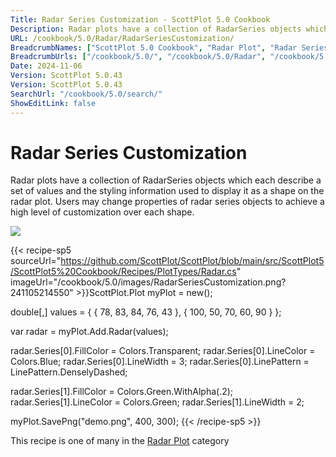 ```yaml
---
Title: Radar Series Customization - ScottPlot 5.0 Cookbook
Description: Radar plots have a collection of RadarSeries objects which each describe a set of values and the styling information used to display it as a shape on the radar plot. Users may change properties of radar series objects to achieve a high level of customization over each shape.
URL: /cookbook/5.0/Radar/RadarSeriesCustomization/
BreadcrumbNames: ["ScottPlot 5.0 Cookbook", "Radar Plot", "Radar Series Customization"]
BreadcrumbUrls: ["/cookbook/5.0/", "/cookbook/5.0/Radar", "/cookbook/5.0/Radar/RadarSeriesCustomization"]
Date: 2024-11-06
Version: ScottPlot 5.0.43
Version: ScottPlot 5.0.43
SearchUrl: "/cookbook/5.0/search/"
ShowEditLink: false
---
```



<div class='d-flex align-items-center mt-5'>
<h1 class='me-2 text-dark my-0 border-0'>Radar Series Customization</h1>
</div>

Radar plots have a collection of RadarSeries objects which each describe a set of values and the styling information used to display it as a shape on the radar plot. Users may change properties of radar series objects to achieve a high level of customization over each shape.

[![](/cookbook/5.0/images/RadarSeriesCustomization.png?241105214550)](/cookbook/5.0/images/RadarSeriesCustomization.png?241105214550)

{{< recipe-sp5 sourceUrl="https://github.com/ScottPlot/ScottPlot/blob/main/src/ScottPlot5/ScottPlot5%20Cookbook/Recipes/PlotTypes/Radar.cs" imageUrl="/cookbook/5.0/images/RadarSeriesCustomization.png?241105214550" >}}ScottPlot.Plot myPlot = new();

double[,] values = {
    { 78,  83, 84, 76, 43 },
    { 100, 50, 70, 60, 90 }
};

var radar = myPlot.Add.Radar(values);

radar.Series[0].FillColor = Colors.Transparent;
radar.Series[0].LineColor = Colors.Blue;
radar.Series[0].LineWidth = 3;
radar.Series[0].LinePattern = LinePattern.DenselyDashed;

radar.Series[1].FillColor = Colors.Green.WithAlpha(.2);
radar.Series[1].LineColor = Colors.Green;
radar.Series[1].LineWidth = 2;

myPlot.SavePng("demo.png", 400, 300);
{{< /recipe-sp5 >}}

<div class='my-5 text-center'>This recipe is one of many in the <a href='/cookbook/5.0/Radar'>Radar Plot</a> category</div>



